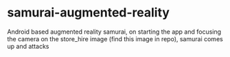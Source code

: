 # samurai-augmented-reality
Android based augmented reality samurai, on starting the app and focusing the camera on the store_hire image (find this image in repo), samurai comes up and attacks
